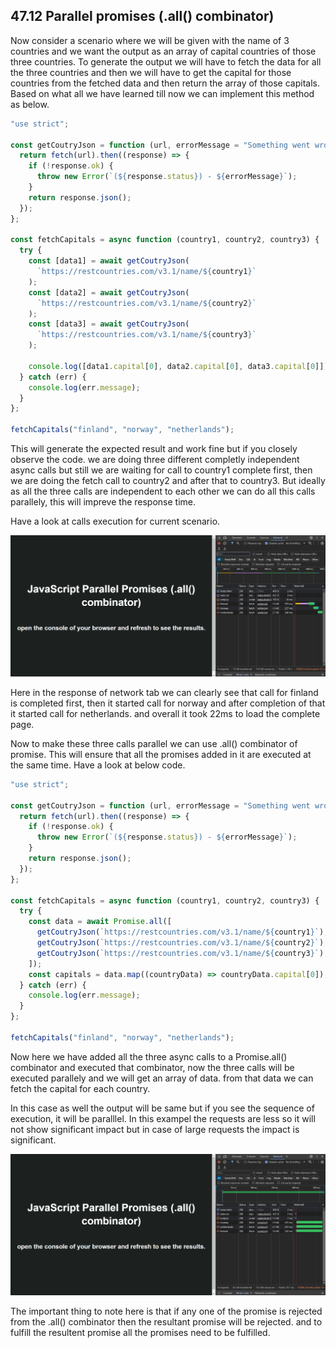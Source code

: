 ## 47.12 Parallel promises (.all() combinator)

Now consider a scenario where we will be given with the name of 3 countries and we want the output as an array of capital countries of those three countries. To generate the output we will have to fetch the data for all the three countries and then we will have to get the capital for those countries from the fetched data and then return the array of those capitals. Based on what all we have learned till now we can implement this method as below.

```javascript
"use strict";

const getCoutryJson = function (url, errorMessage = "Something went wrong!") {
  return fetch(url).then((response) => {
    if (!response.ok) {
      throw new Error(`(${response.status}) - ${errorMessage}`);
    }
    return response.json();
  });
};

const fetchCapitals = async function (country1, country2, country3) {
  try {
    const [data1] = await getCoutryJson(
      `https://restcountries.com/v3.1/name/${country1}`
    );
    const [data2] = await getCoutryJson(
      `https://restcountries.com/v3.1/name/${country2}`
    );
    const [data3] = await getCoutryJson(
      `https://restcountries.com/v3.1/name/${country3}`
    );

    console.log([data1.capital[0], data2.capital[0], data3.capital[0]]);
  } catch (err) {
    console.log(err.message);
  }
};

fetchCapitals("finland", "norway", "netherlands");
```

This will generate the expected result and work fine but if you closely observe the code. we are doing three different completly independent async calls but still we are waiting for call to country1 complete first, then we are doing the fetch call to country2 and after that to country3. But ideally as all the three calls are independent to each other we can do all this calls parallely, this will impreve the response time.

Have a look at calls execution for current scenario.

![Non parallel calls (47-Async javascript/47.12-Parallel promises .all() combinator/images/non-parallel calls.png)](<https://github.com/Akhil-Selukar/Complete-JavaScript-Notes/blob/master/47-Async%20javascript/47.12-Parallel%20promises%20.all()%20combinator/images/non-parallel%20calls.png>)

Here in the response of network tab we can clearly see that call for finland is completed first, then it started call for norway and after completion of that it started call for netherlands. and overall it took 22ms to load the complete page.

Now to make these three calls parallel we can use .all() combinator of promise. This will ensure that all the promises added in it are executed at the same time. Have a look at below code.

```javascript
"use strict";

const getCoutryJson = function (url, errorMessage = "Something went wrong!") {
  return fetch(url).then((response) => {
    if (!response.ok) {
      throw new Error(`(${response.status}) - ${errorMessage}`);
    }
    return response.json();
  });
};

const fetchCapitals = async function (country1, country2, country3) {
  try {
    const data = await Promise.all([
      getCoutryJson(`https://restcountries.com/v3.1/name/${country1}`),
      getCoutryJson(`https://restcountries.com/v3.1/name/${country2}`),
      getCoutryJson(`https://restcountries.com/v3.1/name/${country3}`),
    ]);
    const capitals = data.map((countryData) => countryData.capital[0]);
  } catch (err) {
    console.log(err.message);
  }
};

fetchCapitals("finland", "norway", "netherlands");
```

Now here we have added all the three async calls to a Promise.all() combinator and executed that combinator, now the three calls will be executed parallely and we will get an array of data. from that data we can fetch the capital for each country.

In this case as well the output will be same but if you see the sequence of execution, it will be paralllel. In this exampel the requests are less so it will not show significant impact but in case of large requests the impact is significant.

![Parallel calls (47-Async javascript/47.12-Parallel promises .all() combinator/images/Parallel calls.png)](<https://github.com/Akhil-Selukar/Complete-JavaScript-Notes/blob/master/47-Async%20javascript/47.12-Parallel%20promises%20.all()%20combinator/images/Parallel%20calls.png>)

The important thing to note here is that if any one of the promise is rejected from the .all() combinator then the resultant promise will be rejected. and to fulfill the resultent promise all the promises need to be fulfilled.
